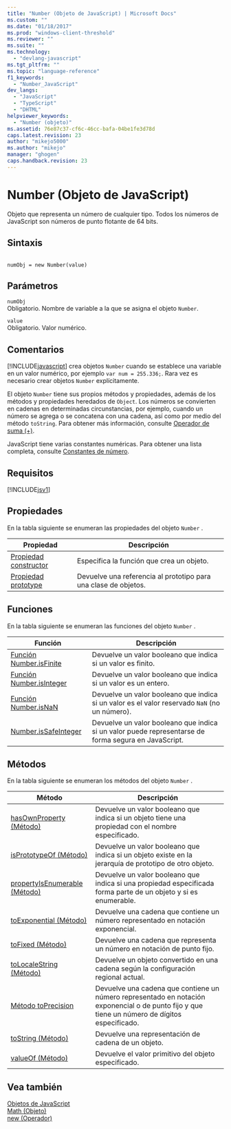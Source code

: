 ```yaml
---
title: "Number (Objeto de JavaScript) | Microsoft Docs"
ms.custom: ""
ms.date: "01/18/2017"
ms.prod: "windows-client-threshold"
ms.reviewer: ""
ms.suite: ""
ms.technology: 
  - "devlang-javascript"
ms.tgt_pltfrm: ""
ms.topic: "language-reference"
f1_keywords: 
  - "Number_JavaScript"
dev_langs: 
  - "JavaScript"
  - "TypeScript"
  - "DHTML"
helpviewer_keywords: 
  - "Number (objeto)"
ms.assetid: 76e87c37-cf6c-46cc-bafa-04be1fe3d78d
caps.latest.revision: 23
author: "mikejo5000"
ms.author: "mikejo"
manager: "ghogen"
caps.handback.revision: 23
---
```

# Number (Objeto de JavaScript)
Objeto que representa un número de cualquier tipo.  Todos los números de JavaScript son números de punto flotante de 64 bits.  
  
## Sintaxis  
  
```  
  
numObj = new Number(value)  
```  
  
## Parámetros  
 `numObj`  
 Obligatorio.  Nombre de variable a la que se asigna el objeto `Number`.  
  
 `value`  
 Obligatorio.  Valor numérico.  
  
## Comentarios  
 [!INCLUDE[javascript](../../javascript/includes/javascript-md.md)] crea objetos `Number` cuando se establece una variable en un valor numérico, por ejemplo `var num = 255.336;`.  Rara vez es necesario crear objetos `Number` explícitamente.  
  
 El objeto `Number` tiene sus propios métodos y propiedades, además de los métodos y propiedades heredados de `Object`.  Los números se convierten en cadenas en determinadas circunstancias, por ejemplo, cuando un número se agrega o se concatena con una cadena, así como por medio del método `toString`.  Para obtener más información, consulte  [Operador de suma \(\+\)](../../javascript/reference/addition-operator-decrement-javascript.md).  
  
 JavaScript tiene varias constantes numéricas.  Para obtener una lista completa, consulte [Constantes de número](../../javascript/reference/number-constants-javascript.md).  
  
## Requisitos  
 [!INCLUDE[jsv1](../../javascript/misc/includes/jsv1-md.md)]  
  
## Propiedades  
 En la tabla siguiente se enumeran las propiedades del objeto `Number` .  
  
|Propiedad|Descripción|  
|---------------|-----------------|  
|[Propiedad constructor](../../javascript/reference/constructor-property-object-javascript.md)|Especifica la función que crea un objeto.|  
|[Propiedad prototype](../../javascript/reference/prototype-property-object-javascript.md)|Devuelve una referencia al prototipo para una clase de objetos.|  
  
## Funciones  
 En la tabla siguiente se enumeran las funciones del objeto `Number` .  
  
|Función|Descripción|  
|-------------|-----------------|  
|[Función Number.isFinite](../../javascript/reference/number-isfinite-function-number-javascript.md)|Devuelve un valor booleano que indica si un valor es finito.|  
|[Función Number.isInteger](../../javascript/reference/number-isinteger-function-number-javascript.md)|Devuelve un valor booleano que indica si un valor es un entero.|  
|[Función Number.isNaN](../../javascript/reference/number-isnan-function-number-javascript.md)|Devuelve un valor booleano que indica si un valor es el valor reservado `NaN` \(no un número\).|  
|[Number.isSafeInteger](../../javascript/reference/number-issafeinteger-number-javascript.md)|Devuelve un valor booleano que indica si un valor puede representarse de forma segura en JavaScript.|  
  
## Métodos  
 En la tabla siguiente se enumeran los métodos del objeto `Number` .  
  
|Método|Descripción|  
|------------|-----------------|  
|[hasOwnProperty \(Método\)](../../javascript/reference/hasownproperty-method-object-javascript.md)|Devuelve un valor booleano que indica si un objeto tiene una propiedad con el nombre especificado.|  
|[isPrototypeOf \(Método\)](../../javascript/reference/isprototypeof-method-object-javascript.md)|Devuelve un valor booleano que indica si un objeto existe en la jerarquía de prototipo de otro objeto.|  
|[propertyIsEnumerable \(Método\)](../../javascript/reference/propertyisenumerable-method-object-javascript.md)|Devuelve un valor booleano que indica si una propiedad especificada forma parte de un objeto y si es enumerable.|  
|[toExponential \(Método\)](../../javascript/reference/toexponential-method-number-javascript.md)|Devuelve una cadena que contiene un número representado en notación exponencial.|  
|[toFixed \(Método\)](../../javascript/reference/tofixed-method-number-javascript.md)|Devuelve una cadena que representa un número en notación de punto fijo.|  
|[toLocaleString \(Método\)](../../javascript/reference/tolocalestring-number.md)|Devuelve un objeto convertido en una cadena según la configuración regional actual.|  
|[Método toPrecision](../../javascript/reference/toprecision-method-number-javascript.md)|Devuelve una cadena que contiene un número representado en notación exponencial o de punto fijo y que tiene un número de dígitos especificado.|  
|[toString \(Método\)](../../javascript/reference/tostring-method-object-javascript.md)|Devuelve una representación de cadena de un objeto.|  
|[valueOf \(Método\)](../../javascript/reference/valueof-method-object-javascript.md)|Devuelve el valor primitivo del objeto especificado.|  
  
## Vea también  
 [Objetos de JavaScript](../../javascript/reference/javascript-objects.md)   
 [Math \(Objeto\)](../../javascript/reference/math-object-javascript.md)   
 [new \(Operador\)](../../javascript/reference/new-operator-decrementjavascript.md)